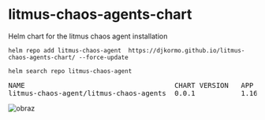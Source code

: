 # litmus-chaos-agents-chart
Helm chart for the litmus chaos  agent installation

```console
helm repo add litmus-chaos-agent  https://djkormo.github.io/litmus-chaos-agents-chart/ --force-update
```

```console
helm search repo litmus-chaos-agent
```
<pre>
NAME                                    CHART VERSION   APP VERSION     DESCRIPTION
litmus-chaos-agent/litmus-chaos-agents  0.0.1           1.16.0          A Helm chart for Kubernetes
</pre>

![obraz](https://github.com/user-attachments/assets/44a3ccb1-fcc6-495a-a8e7-e3216cf2cf23)
